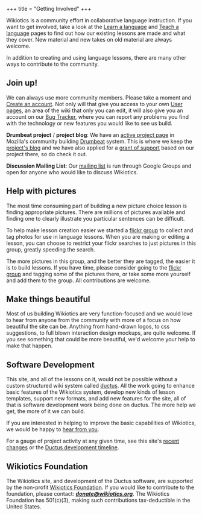 +++
title = "Getting Involved"
+++

Wikiotics is a community effort in collaborative language instruction.
If you want to get involved, take a look at the [Learn a
language](/en/Take_a_lesson) and [Teach a language](/en/Make_a_lesson)
pages to find out how our existing lessons are made and what they cover.
New material and new takes on old material are always welcome.

In addition to creating and using language lessons, there are many other
ways to contribute to the community.

## Join up\!

We can always use more community members. Please take a moment and
[Create an account](http://wikiotics.org/create-account). Not only will
that give you access to your own [User pages](/en/User_pages), an area
of the wiki that only you can edit, it will also give you an account on
our [Bug Tracker](http://code.ductus.us/), where you can report any
problems you find with the technology or new features you would like to
see us build.

**Drumbeat project** / **project blog**: We have an [active project
page](https://www.drumbeat.org/project/wikiotics-tools-and-materials-collaborative-language-education)
in Mozilla's community building [Drumbeat](https://www.drumbeat.org)
system. This is where we keep the [project's
blog](https://www.drumbeat.org/project/wikiotics-tools-and-materials-collaborative-language-education/blog)
and we have also applied for a [grant of
support](http://www.mozilla.org/grants/education-fellowship.html) based
on our project there, so do check it out.

**Discussion Mailing List**: Our [mailing
list](http://groups.google.com/group/wikiotics) is run through Google
Groups and open for anyone who would like to discuss Wikiotics.

## Help with pictures

The most time consuming part of building a new picture choice lesson is
finding appropriate pictures. There are millions of pictures available
and finding one to clearly illustrate you particular sentences can be
difficult.

To help make lesson creation easier we started a [flickr
group](http://www.flickr.com/groups/wikiotics/) to collect and tag
photos for use in language lessons. When you are making or editing a
lesson, you can choose to restrict your flickr searches to just pictures
in this group, greatly speeding the search.

The more pictures in this group, and the better they are tagged, the
easier it is to build lessons. If you have time, please consider going
to the [flickr group](http://www.flickr.com/groups/wikiotics/) and
tagging some of the pictures there, or take some more yourself and add
them to the group. All contributions are welcome.

## Make things beautiful

Most of us building Wikiotics are very function-focused and we would
love to hear from anyone from the community with more of a focus on how
beautiful the site can be. Anything from hand-drawn logos, to css
suggestions, to full blown interaction design mockups, are quite
welcome. If you see something that could be more beautiful, we'd welcome
your help to make that happen.

## Software Development

This site, and all of the lessons on it, would not be possible without a
custom structured wiki system called [ductus](http://ductus.us/). All
the work going to enhance basic features of the Wikiotics system,
develop new kinds of lesson templates, support new formats, and add new
features for the site, all of that is software development work being
done on ductus. The more help we get, the more of it we can build.

If you are interested in helping to improve the basic capabilities of
Wikiotics, we would be happy to [hear from
you](http://alpha.wikiotics.org/wiki/contact).

For a gauge of project activity at any given time, see this site's
[recent changes](/special/recent_changes) or the [Ductus development
timeline](http://code.ductus.us/timeline).

## Wikiotics Foundation

The Wikiotics site, and development of the Ductus software, are
supported by the non-profit [Wikiotics
Foundation](/en/Wikiotics_Foundation). If you would like to contribute
to the foundation, please contact: ***donate@wikiotics.org***. The
Wikiotics Foundation has 501(c)(3), making such contributions
tax-deductible in the United States.
